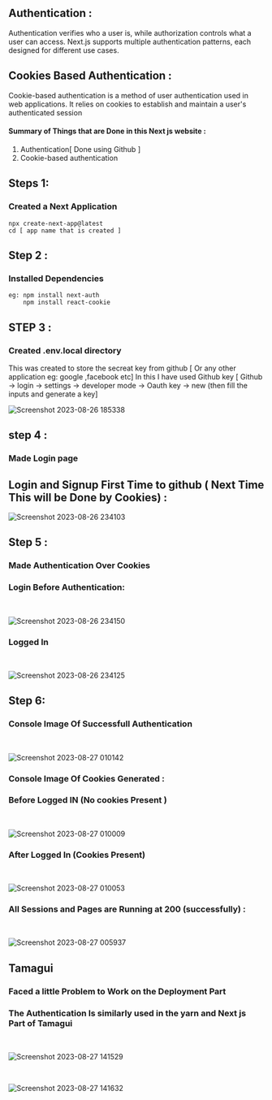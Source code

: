 ##  Authentication :
Authentication verifies who a user is, while authorization controls what a user can access. Next.js supports multiple authentication patterns, each designed for different use cases.

## Cookies Based Authentication :
Cookie-based authentication is a method of user authentication used in web applications. It relies on cookies to establish and maintain a user's authenticated session


#### Summary of Things that are Done in this Next js website :
<ol>
  <li> Authentication[ Done using Github ]</li>
  <li> Cookie-based authentication  </li>
</ol>

## Steps 1:
   ### Created a Next Application 
    npx create-next-app@latest
    cd [ app name that is created ]

## Step 2 :
   ### Installed Dependencies 
    eg: npm install next-auth
        npm install react-cookie

## STEP 3 : 
   ### Created .env.local directory 
   This was created to store the secreat key from github [ Or any other application eg: google ,facebook etc]
   In this I have used Github key 
   [ Github -> login -> settings -> developer mode -> Oauth key -> new (then fill the inputs and generate a key]
   <br>
  
   ![Screenshot 2023-08-26 185338](https://github.com/amolj2003/twayam/assets/114354608/f9148385-ecda-455a-a083-8a6288cfb5e7)

## step 4 :
  ### Made Login page 

## Login and Signup First Time to github ( Next Time This  will be Done by Cookies) :<br>


![Screenshot 2023-08-26 234103](https://github.com/amolj2003/twayam/assets/114354608/210f6c7f-112d-4a8b-b60e-0477beba56bb)

 
## Step 5 :
  ### Made Authentication Over Cookies 

### Login Before Authentication:
<br>

![Screenshot 2023-08-26 234150](https://github.com/amolj2003/twayam/assets/114354608/14aec6f0-e961-43c7-839a-0d08daf64a45)

### Logged In 
<br>

![Screenshot 2023-08-26 234125](https://github.com/amolj2003/twayam/assets/114354608/11d14885-fd81-4a45-9118-9221974d5e4d)

## Step 6: 
 ### Console Image Of  Successfull Authentication 
 <br>
 
![Screenshot 2023-08-27 010142](https://github.com/amolj2003/twayam/assets/114354608/8ad260d3-926a-4d0d-a02e-0eeb711c5278)

### Console Image Of Cookies Generated : 
### Before Logged IN (No cookies Present )
<br>

![Screenshot 2023-08-27 010009](https://github.com/amolj2003/twayam/assets/114354608/8a08002a-c0ea-4a9c-aeb0-554f31c03325)


### After Logged In (Cookies Present)
<br>

![Screenshot 2023-08-27 010053](https://github.com/amolj2003/twayam/assets/114354608/155822a7-73a8-49d8-96d0-878ec6b7ae41)


### All Sessions and Pages are Running at 200 (successfully) :
<br>

![Screenshot 2023-08-27 005937](https://github.com/amolj2003/twayam/assets/114354608/40901ee0-5cf9-4446-bf19-1f7b273d1275)


## Tamagui 
### Faced a little Problem to Work on the Deployment Part
### The Authentication Is similarly used in the yarn and Next js Part of Tamagui 
<br>

![Screenshot 2023-08-27 141529](https://github.com/amolj2003/twayam/assets/114354608/25572c17-ef8c-49f5-9500-bd632785048f)

<br>

![Screenshot 2023-08-27 141632](https://github.com/amolj2003/twayam/assets/114354608/9245038a-d9c2-42ab-a3cf-48d7dac0a6ae)


